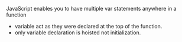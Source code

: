 JavaScript enables  you to have multiple var statements anywhere in a function
- variable act as they were declared at the top of the function.
- only variable declaration is hoisted not initialization.